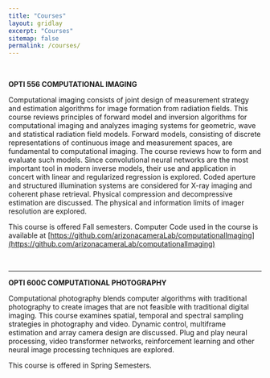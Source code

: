 ```yaml
---
title: "Courses"
layout: gridlay
excerpt: "Courses"
sitemap: false
permalink: /courses/
---
```




<br>

**OPTI 556 COMPUTATIONAL IMAGING**

Computational imaging consists of joint design of measurement strategy and estimation algorithms for image formation from radiation fields. This course reviews principles of forward model and inversion algorithms for computational imaging and analyzes imaging systems for geometric, wave and statistical radiation field models. Forward models, consisting of discrete representations of continuous image and measurement spaces, are fundamental to computational imaging. The course reviews how to form and evaluate such models. Since convolutional neural networks are the most important tool in modern inverse models, their use and application in concert with linear and regularized regression is explored. Coded aperture and structured illumination systems are considered for X-ray imaging and coherent phase retrieval. Physical compression and decompressive estimation are discussed. The physical and information limits of imager resolution are explored.

This course is offered Fall semesters. Computer Code used in the course is available at 
[https://github.com/arizonacameraLab/computationalImaging](https://github.com/arizonacameraLab/computationalImaging)



<br>

<hr>


**OPTI 600C COMPUTATIONAL PHOTOGRAPHY**

Computational photography blends computer algorithms with traditional photography to create images that are not
feasible with traditional digital imaging. This course examines spatial, temporal and spectral sampling strategies in photography and video. Dynamic control, multiframe estimation and array camera design are discussed. Plug and play neural processing, video transformer networks, reinforcement learning and other neural image processing techniques are explored.

This course is offered in Spring Semesters.


<br><br><br><br><br><br>
